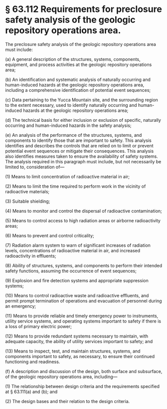 # § 63.112   Requirements for preclosure safety analysis of the geologic repository operations area.

The preclosure safety analysis of the geologic repository operations area must include: 


(a) A general description of the structures, systems, components, equipment, and process activities at the geologic repository operations area; 


(b) An identification and systematic analysis of naturally occurring and human-induced hazards at the geologic repository operations area, including a comprehensive identification of potential event sequences; 


(c) Data pertaining to the Yucca Mountain site, and the surrounding region to the extent necessary, used to identify naturally occurring and human-induced hazards at the geologic repository operations area; 


(d) The technical basis for either inclusion or exclusion of specific, naturally occurring and human-induced hazards in the safety analysis; 


(e) An analysis of the performance of the structures, systems, and components to identify those that are important to safety. This analysis identifies and describes the controls that are relied on to limit or prevent potential event sequences or mitigate their consequences. This analysis also identifies measures taken to ensure the availability of safety systems. The analysis required in this paragraph must include, but not necessarily be limited to, consideration of— 


(1) Means to limit concentration of radioactive material in air; 


(2) Means to limit the time required to perform work in the vicinity of radioactive materials; 


(3) Suitable shielding; 


(4) Means to monitor and control the dispersal of radioactive contamination; 


(5) Means to control access to high radiation areas or airborne radioactivity areas; 


(6) Means to prevent and control criticality; 


(7) Radiation alarm system to warn of significant increases of radiation levels, concentrations of radioactive material in air, and increased radioactivity in effluents; 


(8) Ability of structures, systems, and components to perform their intended safety functions, assuming the occurrence of event sequences; 


(9) Explosion and fire detection systems and appropriate suppression systems; 


(10) Means to control radioactive waste and radioactive effluents, and permit prompt termination of operations and evacuation of personnel during an emergency; 


(11) Means to provide reliable and timely emergency power to instruments, utility service systems, and operating systems important to safety if there is a loss of primary electric power; 


(12) Means to provide redundant systems necessary to maintain, with adequate capacity, the ability of utility services important to safety; and 


(13) Means to inspect, test, and maintain structures, systems, and components important to safety, as necessary, to ensure their continued functioning and readiness. 


(f) A description and discussion of the design, both surface and subsurface, of the geologic repository operations area, including— 


(1) The relationship between design criteria and the requirements specified at § 63.111(a) and (b); and 


(2) The design bases and their relation to the design criteria. 





